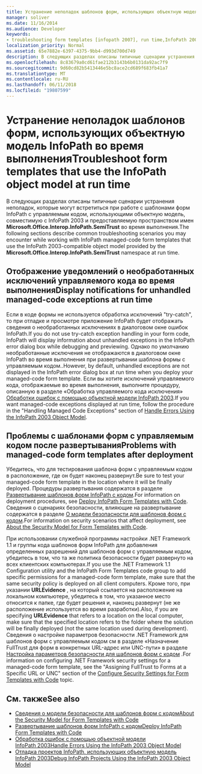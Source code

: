 ```yaml
---
title: Устранение неполадок шаблонов форм, использующих объектную модель InfoPath во время выполнения
manager: soliver
ms.date: 11/16/2014
ms.audience: Developer
keywords:
- troubleshooting form templates [infopath 2007], run time,InfoPath 2003-compatible form templates, troubleshooting at run time
localization_priority: Normal
ms.assetid: 65e7882e-6397-4375-9bb4-d993d700d749
description: В следующих разделах описаны типичные сценарии устранения неполадок, которые могут встретиться при работе с шаблонами форм InfoPath с управляемым кодом, использующими объектную модель, совместимую с InfoPath 2003 и предоставляемую пространством имен Microsoft.Office.Interop.InfoPath.SemiTrust во время выполнения.
ms.openlocfilehash: 8c83679a0cd61fae212b3143b6b0131da92ac7f9
ms.sourcegitcommit: 9d60cd82b5413446e5bc8ace2cd689f683fb41a7
ms.translationtype: MT
ms.contentlocale: ru-RU
ms.lasthandoff: 06/11/2018
ms.locfileid: "19807599"
---
```

# <a name="troubleshoot-form-templates-that-use-the-infopath-object-model-at-run-time"></a><span data-ttu-id="94299-104">Устранение неполадок шаблонов форм, использующих объектную модель InfoPath во время выполнения</span><span class="sxs-lookup"><span data-stu-id="94299-104">Troubleshoot form templates that use the InfoPath object model at run time</span></span>

<span data-ttu-id="94299-105">В следующих разделах описаны типичные сценарии устранения неполадок, которые могут встретиться при работе с шаблонами форм InfoPath с управляемым кодом, использующими объектную модель, совместимую с InfoPath 2003 и предоставляемую пространством имен **Microsoft.Office.Interop.InfoPath.SemiTrust** во время выполнения.</span><span class="sxs-lookup"><span data-stu-id="94299-105">The following sections describe common troubleshooting scenarios you may encounter while working with InfoPath managed-code form templates that use the InfoPath 2003-compatible object model provided by the **Microsoft.Office.Interop.InfoPath.SemiTrust** namespace at run time.</span></span> 
  
## <a name="display-notifications-for-unhandled-managed-code-exceptions-at-run-time"></a><span data-ttu-id="94299-106">Отображение уведомлений о необработанных исключений управляемого кода во время выполнения</span><span class="sxs-lookup"><span data-stu-id="94299-106">Display notifications for unhandled managed-code exceptions at run time</span></span>

<span data-ttu-id="94299-107">Если в коде формы не используется обработка исключений "try-catch", то при отладке и просмотре приложение InfoPath будет отображать сведения о необработанных исключениях в диалоговом окне ошибок InfoPath.</span><span class="sxs-lookup"><span data-stu-id="94299-107">If you do not use try-catch exception handling in your form code, InfoPath will display information about unhandled exceptions in the InfoPath error dialog box while debugging and previewing.</span></span> <span data-ttu-id="94299-108">Однако по умолчанию необработанные исключения не отображаются в диалоговом окне InfoPath во время выполнения при развертывании шаблона формы с управляемым кодом..</span><span class="sxs-lookup"><span data-stu-id="94299-108">However, by default, unhandled exceptions are not displayed in the InfoPath error dialog box at run time when you deploy your managed-code form template.</span></span> <span data-ttu-id="94299-109">Если вы хотите исключений управляемого кода, отображаемые во время выполнения, выполните процедуру, описанную в разделе «Обработка управляемого кода исключения» [Обработки ошибок с помощью объектной модели InfoPath 2003](how-to-handle-errors-using-the-infopath-2003-object-model.md).</span><span class="sxs-lookup"><span data-stu-id="94299-109">If you want managed-code exceptions displayed at run time, follow the procedure in the "Handling Managed Code Exceptions" section of [Handle Errors Using the InfoPath 2003 Object Model](how-to-handle-errors-using-the-infopath-2003-object-model.md).</span></span>
  
## <a name="problems-with-managed-code-form-templates-after-deployment"></a><span data-ttu-id="94299-110">Проблемы с шаблонами форм с управляемым кодом после развертывания</span><span class="sxs-lookup"><span data-stu-id="94299-110">Problems with managed-code form templates after deployment</span></span>

<span data-ttu-id="94299-111">Убедитесь, что для тестирования шаблона форм с управляемым кодом в расположение, где он будет наконец развернут.</span><span class="sxs-lookup"><span data-stu-id="94299-111">Be sure to test your managed-code form template in the location where it will be finally deployed.</span></span> <span data-ttu-id="94299-112">Процедуры развертывания содержатся в разделе [Развертывание шаблонов форм InfoPath с кодом](how-to-deploy-infopath-form-templates-with-code.md).</span><span class="sxs-lookup"><span data-stu-id="94299-112">For information on deployment procedures, see [Deploy InfoPath Form Templates with Code](how-to-deploy-infopath-form-templates-with-code.md).</span></span> <span data-ttu-id="94299-113">Сведения о сценариях безопасности, влияющие на развертывание содержатся в разделе [О модели безопасности для шаблонов форм с кодом](about-the-security-model-for-form-templates-with-code.md).</span><span class="sxs-lookup"><span data-stu-id="94299-113">For information on security scenarios that affect deployment, see [About the Security Model for Form Templates with Code](about-the-security-model-for-form-templates-with-code.md).</span></span>
  
<span data-ttu-id="94299-114">При использовании служебной программы настройки .NET Framework 1.1 и группы кода шаблонов форм InfoPath для добавления определенных разрешений для шаблонов форм с управляемым кодом, убедитесь в том, что та же политика безопасности будет развернуто на всех клиентских компьютерах.</span><span class="sxs-lookup"><span data-stu-id="94299-114">If you use the .NET Framework 1.1 Configuration utility and the InfoPath Form Templates code group to add specific permissions for a managed-code form template, make sure that the same security policy is deployed on all client computers.</span></span> <span data-ttu-id="94299-115">Кроме того, при указании **URLEvidence** , на который ссылается на расположение на локальном компьютере, убедитесь в том, что указанное место относится к папке, где будет решения и, наконец развернут (не же расположение используется во время разработки).</span><span class="sxs-lookup"><span data-stu-id="94299-115">Also, if you are specifying **URLEvidence** that refers to a location on the local computer, make sure that the specified location refers to the folder where the solution will be finally deployed (not the same location used during development).</span></span> <span data-ttu-id="94299-116">Сведения о настройке параметров безопасности .NET Framework для шаблонов форм с управляемым кодом см в разделе «Назначение FullTrust для форм в конкретных URL-адрес или UNC-пути» в разделе [Настройка параметров безопасности для шаблонов форм с кодом](how-to-configure-security-settings-for-form-templates-with-code.md) .</span><span class="sxs-lookup"><span data-stu-id="94299-116">For information on configuring .NET Framework security settings for a managed-code form template, see the "Assigning FullTrust to Forms at a Specific URL or UNC" section of the [Configure Security Settings for Form Templates with Code](how-to-configure-security-settings-for-form-templates-with-code.md) topic.</span></span> 
  
## <a name="see-also"></a><span data-ttu-id="94299-117">См. также</span><span class="sxs-lookup"><span data-stu-id="94299-117">See also</span></span>

- [<span data-ttu-id="94299-118">Сведения о модели безопасности для шаблонов форм с кодом</span><span class="sxs-lookup"><span data-stu-id="94299-118">About the Security Model for Form Templates with Code</span></span>](about-the-security-model-for-form-templates-with-code.md)
- [<span data-ttu-id="94299-119">Развертывание шаблонов форм InfoPath с кодом</span><span class="sxs-lookup"><span data-stu-id="94299-119">Deploy InfoPath Form Templates with Code</span></span>](how-to-deploy-infopath-form-templates-with-code.md)
- [<span data-ttu-id="94299-120">Обработка ошибок с помощью объектной модели InfoPath 2003</span><span class="sxs-lookup"><span data-stu-id="94299-120">Handle Errors Using the InfoPath 2003 Object Model</span></span>](how-to-handle-errors-using-the-infopath-2003-object-model.md)
- [<span data-ttu-id="94299-121">Отладка проектов InfoPath, использующих объектную модель InfoPath 2003</span><span class="sxs-lookup"><span data-stu-id="94299-121">Debug InfoPath Projects Using the InfoPath 2003 Object Model</span></span>](how-to-debug-infopath-projects-using-the-infopath-2003-object-model.md)

